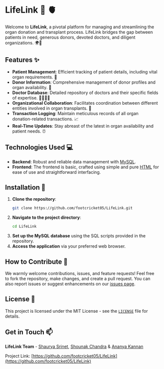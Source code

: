# LifeLink :hospital: 🫀

Welcome to **LifeLink**, a pivotal platform for managing and streamlining the organ donation and transplant process. LifeLink bridges the gap between patients in need, generous donors, devoted doctors, and diligent organizations. 🌍💚

## Features :sparkles:

- **Patient Management**: Efficient tracking of patient details, including vital organ requirements. 🏥
- **Donor Information**: Comprehensive management of donor profiles and organ availability. 💝
- **Doctor Database**: Detailed repository of doctors and their specific fields of expertise. 👨‍⚕️👩‍⚕️
- **Organizational Collaboration**: Facilitates coordination between different entities involved in organ transplants. 🤝
- **Transaction Logging**: Maintain meticulous records of all organ donation-related transactions. 📈
- **Real-Time Updates**: Stay abreast of the latest in organ availability and patient needs. ⏰

## Technologies Used :computer:

- **Backend**: Robust and reliable data management with [MySQL](https://www.mysql.com/).
- **Frontend**: The frontend is basic, crafted using simple and pure [HTML](https://developer.mozilla.org/en-US/docs/Web/HTML) for ease of use and straightforward interfacing.

## Installation :wrench:

1. **Clone the repository**:
   ```bash
   git clone https://github.com/footcricket05/LifeLink.git
   ```
2. **Navigate to the project directory**:
   ```bash
   cd LifeLink
   ```
3. **Set up the MySQL database** using the SQL scripts provided in the repository.
4. **Access the application** via your preferred web browser.

## How to Contribute :handshake:

We warmly welcome contributions, issues, and feature requests! Feel free to fork the repository, make changes, and create a pull request. You can also report issues or suggest enhancements on our [issues page](https://github.com/footcricket05/LifeLink/issues).

## License :scroll:

This project is licensed under the MIT License - see the [`LICENSE`](https://github.com/footcricket05/LifeLink/blob/main/LICENSE) file for details.

## Get in Touch :mailbox:

**LifeLink Team** - [Shaurya Srinet](https://github.com/footcricket05), [Shounak Chandra](https://github.com/SHounak2003) & [Ananya Kannan](https://github.com/Ananya-Kannan)

Project Link: [https://github.com/footcricket05/LifeLink](https://github.com/footcricket05/LifeLink)
